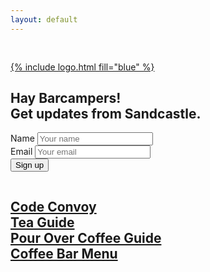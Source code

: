 ```yaml
---
layout: default
---
```


<section class="section-md-cover">
  <div style="padding-top: 30px; padding-bottom: 30px;" class="text-center vertical-center-md">
    <a href="/">{% include logo.html fill="blue" %}</a>
    <div class="container">
      <div class="row">
        <div class="col-md-8 center-block">
          <h2>Hay Barcampers!<br>Get updates from Sandcastle.</h2>
          <form action="https://getsimpleform.com/messages?form_api_token=c93c6644db4b49b6e6bd5df28db8a3dc" method="post">
            <input type='hidden' name='redirect_to' value='http://sandcastle.co/barcamp2016/thank-you' />
            <div class="form-group">
              <label class="sr-only" for="name-input">Name</label>
              <input type="text" class="form-control" id="name-input" name="name" placeholder="Your name">
            </div>
            <div class="form-group">
              <label class="sr-only" for="email-input">Email</label>
              <input type="email" class="form-control" id="email-input" name="email" placeholder="Your email">
            </div>
            <button type="submit" class="btn btn-web active">Sign up</button>
          </form>
        </div>
      </div>
    </div>
  </div>
  <div id="projects" class="cover-bottom fadeIn">
    <div class="container-fluid">
      <div class="row">
        <div class="text-center">
          <div class="project card text-center">
            <h2 style="margin-top: 0; margin-bottom: 0;"><a href="http://codeconvoy.com" class="btn btn-plain btn-web">Code Convoy <span class="fa fa-code"></span></a></h2>
          </div>
          <div class="project card text-center">
            <h2 style="margin-top: 0; margin-bottom: 0;"><a href="http://teaguide.co" class="btn btn-plain btn-cafe">Tea Guide <span class="fa fa-coffee"></span></a></h2>
          </div>
          <div class="project card text-center">
            <h2 style="margin-top: 0; margin-bottom: 0;"><a href="/documents/how-to-pour-over-coffee-guide.pdf" class="btn btn-plain btn-cafe">Pour Over Coffee Guide <span class="fa fa-coffee"></span></a></h2>
          </div>
          <div class="project card text-center">
            <h2 style="margin-top: 0; margin-bottom: 0;"><a href="/documents/barcamp-coffee-bar-menu.pdf" class="btn btn-plain btn-cafe">Coffee Bar Menu <span class="fa fa-coffee"></span></a></h2>
          </div>
        </div>
      </div>
    </div>
  </div>
</section>

<!-- <section class="section-secondary">
  <h1>Coffee and Tea</h1>
</section> -->
